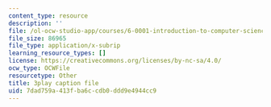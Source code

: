 ```yaml
---
content_type: resource
description: ''
file: /ol-ocw-studio-app/courses/6-0001-introduction-to-computer-science-and-programming-in-python-fall-2016/7dad759a413fba6ccdb0ddd9e4944cc9_7lQXYl_L28w.srt
file_size: 86965
file_type: application/x-subrip
learning_resource_types: []
license: https://creativecommons.org/licenses/by-nc-sa/4.0/
ocw_type: OCWFile
resourcetype: Other
title: 3play caption file
uid: 7dad759a-413f-ba6c-cdb0-ddd9e4944cc9
---
```

